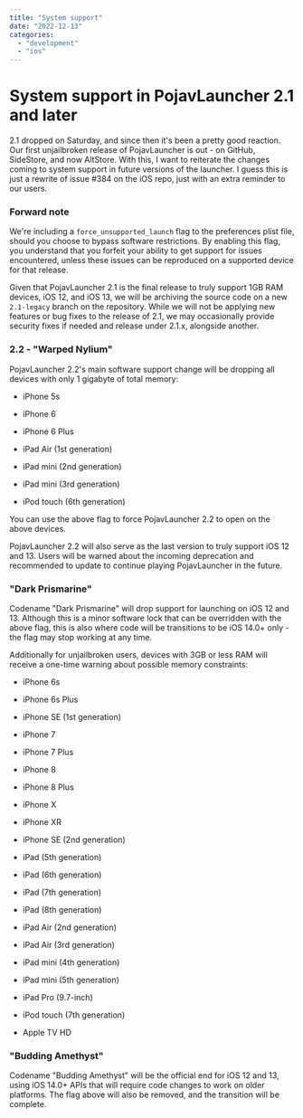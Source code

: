 ```yaml
---
title: "System support"
date: "2022-12-13"
categories: 
  - "development"
  - "ios"
---
```


# System support in PojavLauncher 2.1 and later

2.1 dropped on Saturday, and since then it's been a pretty good reaction. Our first unjailbroken release of PojavLauncher is out - on GitHub, SideStore, and now AltStore. With this, I want to reiterate the changes coming to system support in future versions of the launcher. I guess this is just a rewrite of issue #384 on the iOS repo, just with an extra reminder to our users.

### Forward note

We're including a `force_unsupported_launch` flag to the preferences plist file, should you choose to bypass software restrictions. By enabling this flag, you understand that you forfeit your ability to get support for issues encountered, unless these issues can be reproduced on a supported device for that release.

Given that PojavLauncher 2.1 is the final release to truly support 1GB RAM devices, iOS 12, and iOS 13, we will be archiving the source code on a new `2.1-legacy` branch on the repository. While we will not be applying new features or bug fixes to the release of 2.1, we may occasionally provide security fixes if needed and release under 2.1.x, alongside another.

### **2.2 - "Warped Nylium"**

PojavLauncher 2.2's main software support change will be dropping all devices with only 1 gigabyte of total memory:

- iPhone 5s

- iPhone 6

- iPhone 6 Plus

- iPad Air (1st generation)

- iPad mini (2nd generation)

- iPad mini (3rd generation)

- iPod touch (6th generation)

You can use the above flag to force PojavLauncher 2.2 to open on the above devices.

PojavLauncher 2.2 will also serve as the last version to truly support iOS 12 and 13. Users will be warned about the incoming deprecation and recommended to update to continue playing PojavLauncher in the future.

### "Dark Prismarine"

Codename "Dark Prismarine" will drop support for launching on iOS 12 and 13. Although this is a minor software lock that can be overridden with the above flag, this is also where code will be transitions to be iOS 14.0+ only - the flag may stop working at any time.

Additionally for unjailbroken users, devices with 3GB or less RAM will receive a one-time warning about possible memory constraints:

- iPhone 6s

- iPhone 6s Plus

- iPhone SE (1st generation)

- iPhone 7

- iPhone 7 Plus

- iPhone 8

- iPhone 8 Plus

- iPhone X

- iPhone XR

- iPhone SE (2nd generation)

- iPad (5th generation)

- iPad (6th generation)

- iPad (7th generation)

- iPad (8th generation)

- iPad Air (2nd generation)

- iPad Air (3rd generation)

- iPad mini (4th generation)

- iPad mini (5th generation)

- iPad Pro (9.7-inch)

- iPod touch (7th generation)

- Apple TV HD

### "Budding Amethyst"

Codename "Budding Amethyst" will be the official end for iOS 12 and 13, using iOS 14.0+ APIs that will require code changes to work on older platforms. The flag above will also be removed, and the transition will be complete.
